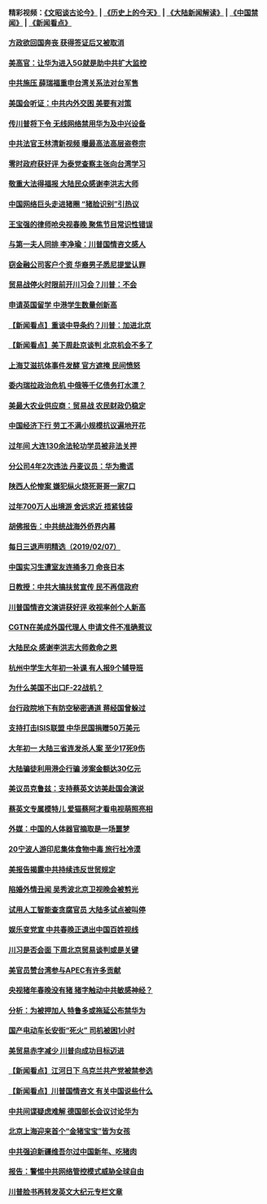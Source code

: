 #### 精彩视频：[《文昭谈古论今》](http://45.32.25.56/wenzhao) | [《历史上的今天》](http://45.32.25.56/today-in-history) | [《大陆新闻解读》](http://45.32.25.56/ntdtv-comedy) | [《中国禁闻》](http://45.32.25.56/ntdtv-news) | [《新闻看点》](http://45.32.25.56/news-insight) 

 #### [方政欲回国奔丧 获得签证后又被取消](../pages/nsc413/n11032063.md?t=02080827) 

#### [美高官：让华为进入5G就是助中共扩大监控](../pages/nsc413/n11031398.md?t=02080827) 

#### [中共施压 薛瑞福重申台湾关系法对台军售](../pages/nsc413/n11032007.md?t=02080827) 

#### [美国会听证：中共内外交困 美要有对策](../pages/nsc413/n11031364.md?t=02080827) 

#### [传川普将下令 无线网络禁用华为及中兴设备](../pages/nsc413/n11031804.md?t=02080827) 

#### [中共法官王林清新视频 曝最高法高层盗卷宗](../pages/nsc413/n11031755.md?t=02080827) 

#### [零时政府获好评 为泰党查察主张向台湾学习](../pages/nsc413/n11031794.md?t=02080827) 

#### [敬重大法得福报 大陆民众感谢李洪志大师](../pages/nsc413/n11028216.md?t=02080827) 


#### [中国网络巨头走进猪圈 “猪脸识别”引热议](../pages/nsc413/n11031421.md?t=02080827) 

#### [王宝强的律师呛央视春晚 聚焦节目常识性错误](../pages/nsc413/n11030984.md?t=02080827) 

#### [与第一夫人同排 李净瑜：川普国情咨文感人](../pages/nsc413/n11031127.md?t=02080827) 

#### [窃金融公司客户个资 华裔男子悉尼提堂认罪](../pages/nsc413/n11029672.md?t=02080827) 

#### [贸易战停火时限前开川习会？川普：不会](../pages/nsc413/n11031036.md?t=02080827) 

#### [申请英国留学 中港学生数量创新高](../pages/nsc413/n11031065.md?t=02080827) 

#### [【新闻看点】重谈中导条约？川普：加进北京](../pages/nsc413/n11031006.md?t=02080827) 

#### [【新闻看点】美下周赴京谈判 北京机会不多了](../pages/nsc413/n11030801.md?t=02080827) 

#### [上海艾滋抗体事件发酵 官方遮掩 民间愤怒](../pages/nsc413/n11029935.md?t=02080827) 

#### [委内瑞拉政治危机 中俄等千亿债务打水漂？](../pages/nsc413/n11030947.md?t=02080827) 

#### [美最大农业供应商：贸易战 农民财政仍稳定](../pages/nsc413/n11031011.md?t=02080827) 

#### [中国经济下行 劳工不满小规模抗议遍地开花](../pages/nsc413/n11030907.md?t=02080827) 

#### [过年间 大连130余法轮功学员被非法关押](../pages/nsc413/n11030794.md?t=02080827) 

#### [分公司4年2次违法 丹麦议员：华为撒谎](../pages/nsc413/n11030843.md?t=02080827) 

#### [陕西人伦惨案 嫌犯纵火烧死哥哥一家7口](../pages/nsc413/n11030779.md?t=02080827) 

#### [过年700万人出境游 舍远求近 捂紧钱袋](../pages/nsc413/n11030789.md?t=02080827) 

#### [胡佛报告：中共统战海外侨界内幕](../pages/nsc413/n11030735.md?t=02080827) 

#### [每日三退声明精选（2019/02/07）](../pages/nsc413/n11030840.md?t=02080827) 


#### [中国实习生遭室友连捅多刀 命丧日本](../pages/nsc413/n11030738.md?t=02080827) 

#### [日教授：中共大搞扶贫宣传 民不再信政府](../pages/nsc413/n11029983.md?t=02080827) 

#### [川普国情咨文演讲获好评 收视率创个人新高](../pages/nsc413/n11029891.md?t=02080827) 

#### [CGTN在美成外国代理人 申请文件不准确惹议](../pages/nsc413/n11028976.md?t=02080827) 

#### [大陆民众 感谢李洪志大师救命之恩](../pages/nsc413/n11027809.md?t=02080827) 

#### [杭州中学生大年初一补课 有人报9个辅导班](../pages/nsc413/n11029980.md?t=02080827) 

#### [为什么美国不出口F-22战机？](../pages/nsc413/n11030207.md?t=02080827) 

#### [台行政院地下有防空秘密通道 蒋经国曾躲过](../pages/nsc413/n11029884.md?t=02080827) 

#### [支持打击ISIS联盟 中华民国捐赠50万美元](../pages/nsc413/n11030080.md?t=02080827) 

#### [大年初一 大陆三省连发杀人案 至少17死9伤](../pages/nsc413/n11029427.md?t=02080827) 

#### [大陆骗徒利用港企行骗 涉案金额达30亿元](../pages/nsc413/n11029584.md?t=02080827) 

#### [美议员克鲁兹：支持蔡英文访美赴国会演说](../pages/nsc413/n11029814.md?t=02080827) 

#### [蔡英文专属模特儿 爱猫蔡阿才看电视萌照亮相](../pages/nsc413/n11029679.md?t=02080827) 

#### [外媒：中国的人体器官摘取是一场噩梦](../pages/nsc413/n11028665.md?t=02080827) 

#### [20宁波人游印尼集体食物中毒 旅行社冷漠](../pages/nsc413/n11029511.md?t=02080827) 

#### [美报告揭露中共持续违反世贸规定](../pages/nsc413/n11029251.md?t=02080827) 

#### [陷婚外情丑闻 吴秀波北京卫视晚会被剪光](../pages/nsc413/n11029446.md?t=02080827) 

#### [试用人工智能查贪腐官员 大陆多试点被叫停](../pages/nsc413/n11029089.md?t=02080827) 

#### [娱乐变党宣 中共春晚正退出中国百姓视线](../pages/nsc413/n11029405.md?t=02080827) 

#### [川习是否会面 下周北京贸易谈判或是关键](../pages/nsc413/n11029173.md?t=02080827) 

#### [美官员赞台湾参与APEC有许多贡献](../pages/nsc413/n11029538.md?t=02080827) 

#### [央视猪年春晚没有猪 猪字触动中共敏感神经？](../pages/nsc413/n11028743.md?t=02080827) 

#### [分析：为被押加人 特鲁多或拖延公布禁华为](../pages/nsc413/n11029051.md?t=02080827) 

#### [国产电动车长安街“死火” 司机被困1小时](../pages/nsc413/n11029050.md?t=02080827) 

#### [美贸易赤字减少 川普向成功目标迈进](../pages/nsc413/n11028907.md?t=02080827) 

#### [【新闻看点】江河日下 乌克兰共产党被禁参选](../pages/nsc413/n11028799.md?t=02080827) 

#### [【新闻看点】川普国情咨文 有关中国说些什么](../pages/nsc413/n11028748.md?t=02080827) 

#### [中共间谍疑虑难解 德国部长会议讨论华为](../pages/nsc413/n11028800.md?t=02080827) 

#### [北京上海迎来首个“金猪宝宝”皆为女孩](../pages/nsc413/n11028858.md?t=02080827) 

#### [中共强迫新疆维吾尔过中国新年、吃猪肉](../pages/nsc413/n11028735.md?t=02080827) 

#### [报告：警惕中共网络管控模式威胁全球自由](../pages/nsc413/n11028795.md?t=02080827) 

#### [川普脸书再转发英文大纪元专栏文章](../pages/nsc413/n11028719.md?t=02080827) 

